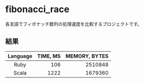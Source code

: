 # fibonacci_race

各言語でフィボナッチ数列の処理速度を比較するプロジェクトです。

## 結果

Language | TIME, MS | MEMORY, BYTES
:------: |---------:|-------------:
Ruby     | 106      | 2510848
Scala     | 1222     | 1679360
